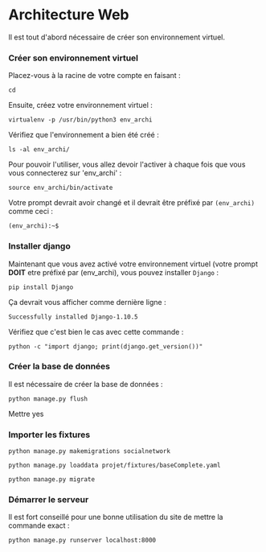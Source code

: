 # Architecture Web

Il est tout d'abord nécessaire de créer son environnement virtuel.

### Créer son environnement virtuel

Placez-vous à la racine de votre compte en faisant :

    cd

Ensuite, créez votre environnement virtuel :

    virtualenv -p /usr/bin/python3 env_archi

Vérifiez que l'environnement a bien été créé :

    ls -al env_archi/

Pour pouvoir l'utiliser, vous allez devoir l'activer à chaque fois que vous vous connecterez sur 'env_archi' :

    source env_archi/bin/activate

Votre prompt devrait avoir changé et il devrait être préfixé par `(env_archi)` comme ceci :

    (env_archi):~$

### Installer django

Maintenant que vous avez activé votre environnement virtuel (votre prompt **DOIT** etre préfixé par (env_archi), vous pouvez installer `Django` :

    pip install Django

Ça devrait vous afficher comme dernière ligne :

    Successfully installed Django-1.10.5

Vérifiez que c'est bien le cas avec cette commande :

    python -c "import django; print(django.get_version())"

### Créer la base de données

Il est nécessaire de créer la base de données :

    python manage.py flush
    
Mettre yes

### Importer les fixtures

    python manage.py makemigrations socialnetwork

    python manage.py loaddata projet/fixtures/baseComplete.yaml 
    
    python manage.py migrate

### Démarrer le serveur

Il est fort conseillé pour une bonne utilisation du site de mettre la commande exact :

    python manage.py runserver localhost:8000

